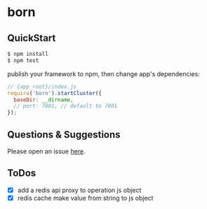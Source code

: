 # born



## QuickStart

```bash
$ npm install
$ npm test
```

publish your framework to npm, then change app's dependencies:

```js
// {app_root}/index.js
require('born').startCluster({
  baseDir: __dirname,
  // port: 7001, // default to 7001
});

```

## Questions & Suggestions

Please open an issue [here](https://github.com/eggjs/egg/issues).

## ToDos

- [x] add a redis api proxy to operation js object
- [x] redis cache make value from string to js object